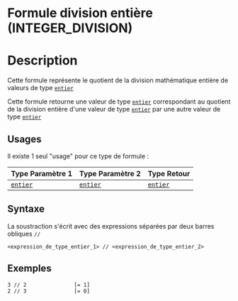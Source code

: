 # Formule division entière (INTEGER_DIVISION)
# Description
Cette formule représente le quotient de la division mathématique entière de valeurs de type [`entier`][valeur-de-retour]

Cette formule retourne une valeur de type [`entier`][valeur-de-retour] correspondant au quotient de la division entière d'une valeur de type [`entier`][valeur-de-retour] par une autre valeur de type [`entier`][valeur-de-retour] 

## Usages
Il existe 1 seul "usage" pour ce type de formule :

|Type Paramètre 1|Type Paramètre 2|Type Retour|
|----------------|----------------|-----------|
|[`entier`][valeur-de-retour]|[`entier`][valeur-de-retour]|[`entier`][valeur-de-retour]|

## Syntaxe
La soustraction s'écrit avec des expressions séparées par deux barres obliques `//`

    <expression_de_type_entier_1> // <expression_de_type_entier_2>

## Exemples
    3 // 2               [= 1]
    2 // 3               [= 0]
 

[valeur-de-retour]: ../lexique.md#valeur-de-retour